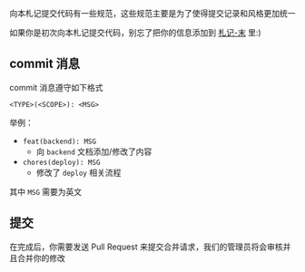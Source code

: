 向本札记提交代码有一些规范，这些规范主要是为了使得提交记录和风格更加统一

如果你是初次向本札记提交代码，别忘了把你的信息添加到 [札记-末](./contributors.md) 里:)

## commit 消息

commit 消息遵守如下格式

```commit
<TYPE>(<SCOPE>): <MSG>
```

举例：

- `feat(backend): MSG`
  - 向 `backend` 文档添加/修改了内容
- `chores(deploy): MSG`
  - 修改了 `deploy` 相关流程

其中 `MSG` 需要为英文

## 提交

在完成后，你需要发送 Pull Request 来提交合并请求，我们的管理员将会审核并且合并你的修改
